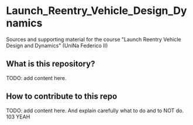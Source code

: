 # Launch_Reentry_Vehicle_Design_Dynamics
Sources and supporting material for the course "Launch Reentry Vehicle Design and Dynamics" (UniNa Federico II)

## What is this repository?

TODO: add content here.

## How to contribute to this repo

TODO: add content here. And explain carefully what to do and to NOT do. 103 YEAH